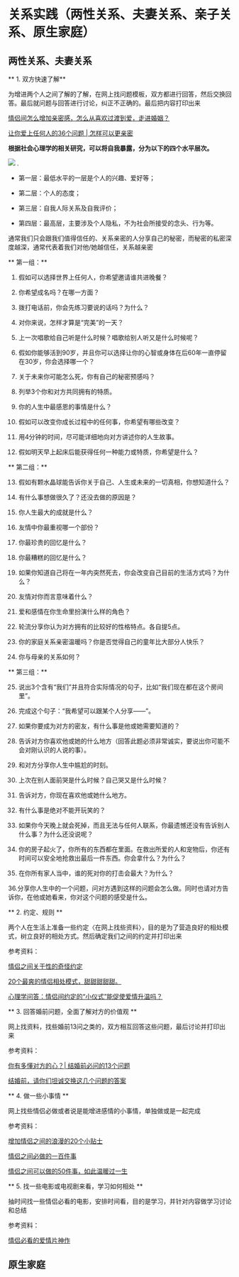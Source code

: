 # 关系实践（两性关系、夫妻关系、亲子关系、原生家庭）

## 两性关系、夫妻关系 

** 1. 双方快速了解**

为增进两个人之间了解的了解，在网上找问题模板，双方都进行回答，然后交换回答。最后就问题与回答进行讨论，纠正不正确的。最后把内容打印出来


[情侣间怎么增加亲密感，怎么从喜欢过渡到爱，走进婚姻？](http://mp.weixin.qq.com/s/M7_ry3STL7ZudOdK5i5njA)

[让你爱上任何人的36个问题 | 怎样可以更亲密](http://mp.weixin.qq.com/s/vfAJ-OHUK39KHI_vqwzdqg)

**根据社会心理学的相关研究，可以将自我暴露，分为以下的四个水平层次。**

![](http://mmbiz.qpic.cn/mmbiz/THB8Ntaveudjn9epDAZcLbP2rLrAuZd3Rf909t5C0Cd0YpXicTaroH19eoqU1WpOhLPxFKfjrvvrdIf5LKGiafUw/640?wx_fmt=jpeg&tp=webp&wxfrom=5&wx_lazy=1) .


- 第一层：最低水平的一层是个人的兴趣、爱好等；

- 第二层：个人的态度；

- 第三层：自我人际关系及自我评价；

- 第四层：最高层，主要涉及个人隐私，不为社会所接受的念头、行为等。

通常我们只会跟我们值得信任的、关系亲密的人分享自己的秘密，而秘密的私密深度越深，通常代表着我们对他/她越信任，关系越亲密


** 第一组：**

1. 假如可以选择世界上任何人，你希望邀请谁共进晚餐？

2. 你希望成名吗？在哪一方面？

3. 拨打电话前，你会先练习要说的话吗？为什么？

4. 对你来说，怎样才算是“完美”的一天？

5. 上一次唱歌给自己听是什么时候？唱歌给别人听又是什么时候呢？

6. 假如你能够活到90岁，并且你可以选择让你的心智或身体在后60年一直停留在30岁，你会选择哪一个？

7. 关于未来你可能怎么死，你有自己的秘密预感吗？

8. 列举3个你和对方共同拥有的特质。

9. 你的人生中最感恩的事情是什么？

10. 假如可以改变你成长过程中的任何事，你希望有哪些改变？

11. 用4分钟的时间，尽可能详细地向对方讲述你的人生故事。

12. 假如明天早上起床后能获得任何一种能力或特质，你希望是什么？



** 第二组：**

13. 假如有颗水晶球能告诉你关于自己、人生或未来的一切真相，你想知道什么？

14. 有什么事想做很久了？还没去做的原因是？

15. 你人生最大的成就是什么？

16. 友情中你最重视哪一个部份？

17. 你最珍贵的回忆是什么？

18. 你最糟糕的回忆是什么？

19. 如果你知道自己将在一年内突然死去，你会改变自己目前的生活方式吗？为什么？

20. 友情对你而言意味着什么？

21. 爱和感情在你生命里扮演什么样的角色？

22. 轮流分享你认为对方拥有的比较好的性格特点。各自提5点。

23. 你的家庭关系亲密温暖吗？你是否觉得自己的童年比大部分人快乐？

24. 你与母亲的关系如何？


** 第三组：**

25. 说出3个含有“我们”并且符合实际情况的句子，比如“我们现在都在这个房间里”。

26. 完成这个句子：“我希望可以跟某个人分享——”。

27. 如果你要成为对方的密友，有什么事是他或她需要知道的？

28. 告诉对方你喜欢他或她的什么地方（回答此题必须非常诚实，要说出你可能不会对刚认识的人说的事）。

29. 和对方分享你人生中尴尬的时刻。

30. 上次在别人面前哭是什么时候？自己哭又是什么时候？

31. 告诉对方，你现在喜欢他或她什么地方。

32. 有什么事是绝对不能开玩笑的？

33. 如果你今天晚上就会死掉，而且无法与任何人联系，你最遗憾还没有告诉别人什么事？为什么还没说呢？

34. 你的房子起火了，你所有的东西都在里面。在救出所爱的人和宠物后，你还有时间可以安全地抢救出最后一件东西。你会拿什么？为什么？

35. 在你所有家人当中，谁的死对你的打击会最大？为什么？

36.分享你人生中的一个问题，问对方遇到这样的问题会怎么做。同时也请对方告诉你，在他或她看来，你对这个问题的感受是什么。


** 2. 约定、规则 **

两个人在生活上准备一些约定〈在网上找些资料〉，目的是为了营造良好的相处模式，树立良好的相处方式。然后确定我们之间的约定并打印出来

参考资料：

[情侣之间关于性的奇怪约定](http://mp.weixin.qq.com/s/SFFvrPN8n5ep3ffcKPozrw)

[20个最爽的情侣相处模式，甜甜甜甜甜。](http://mp.weixin.qq.com/s/Scyv7Y7OePCVnOSNpsxI1g)

[心理学问答：情侣间约定的“小仪式”能促使爱情升温吗？](http://mp.weixin.qq.com/s/IWRdxaJebca_HTzuWIGmZw)


** 3. 回答婚前问题，全面了解对方的价值观 **

网上找资料，找些婚前13问之类的，双方相互回答这些问题，最后讨论并打印出来

参考资料：

[你有多懂对方的心？| 结婚前必问的13个问题](http://mp.weixin.qq.com/s/5R9lse9bS0a-K-tZFo3x1g)

[结婚前，请你们坦诚交换这几个问题的答案](http://mp.weixin.qq.com/s/pOY3X5wpwoPScpN9oXUh3w)


** 4. 做一些小事情 **

网上找些情侣必做或者说是能增进感情的小事情，单独做或是一起完成

参考资料：

[增加情侣之间的浪漫的20个小贴士](https://mp.weixin.qq.com/s/rjDRy3gFxR5-KaLomVXWMA)

[情侣之间必做的一百件事](http://mp.weixin.qq.com/s/DpoZURxJD3Dr2Hcl8HJp1Q)

[情侣之间可以做的50件事，如此温暖过一生](http://mp.weixin.qq.com/s/h9hDTou9Y2cASJdU1ncfsQ)

** 5. 找一些电影或电视剧来看，学习如何相处 **

抽时间找一些情侣必看的电影，安排时间看，目的是学习，并针对内容做学习讨论和总结

参考资料：

[情侣必看的爱情片神作](http://mp.weixin.qq.com/s/eZqW2DX7tHAHPmt-YhuKjA)



## 原生家庭